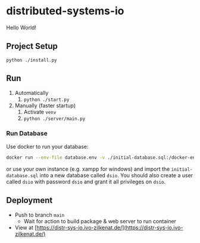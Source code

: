 # distributed-systems-io

Hello World!

## Project Setup
`python ./install.py`

## Run
1. Automatically
   1. `python ./start.py`
2. Manually (faster startup)
   1. Activate `venv`
   2. `python ./server/main.py`

### Run Database
Use docker to run your database:

```bash
docker run --env-file database.env -v ./initial-database.sql:/docker-entrypoint-initdb.d/01-initialize.sql -p 3306:3306 mariadb:latest
```
or use your own instance (e.g. xampp for windows) and import the `initial-database.sql` into a new database called `dsio`. You should also create a user called `dsio` with password `dsio` and grant it all privileges on `dsio`.

## Deployment
- Push to branch `main`
  - Wait for action to build package & web server to run container
- View at [https://distr-sys-io.ivo-zilkenat.de/](https://distr-sys-io.ivo-zilkenat.de/)
